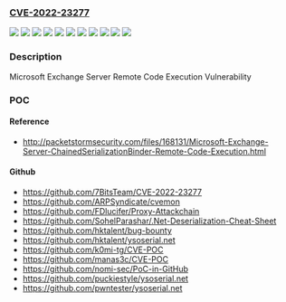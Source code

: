 ### [CVE-2022-23277](https://cve.mitre.org/cgi-bin/cvename.cgi?name=CVE-2022-23277)
![](https://img.shields.io/static/v1?label=Product&message=Microsoft%20Exchange%20Server%202013%20Cumulative%20Update%2023&color=blue)
![](https://img.shields.io/static/v1?label=Product&message=Microsoft%20Exchange%20Server%202016%20Cumulative%20Update%2021&color=blue)
![](https://img.shields.io/static/v1?label=Product&message=Microsoft%20Exchange%20Server%202016%20Cumulative%20Update%2022&color=blue)
![](https://img.shields.io/static/v1?label=Product&message=Microsoft%20Exchange%20Server%202019%20Cumulative%20Update%2010&color=blue)
![](https://img.shields.io/static/v1?label=Product&message=Microsoft%20Exchange%20Server%202019%20Cumulative%20Update%2011&color=blue)
![](https://img.shields.io/static/v1?label=Version&message=15.0.0%3C%2015.01.2375.024%20&color=brighgreen)
![](https://img.shields.io/static/v1?label=Version&message=15.00.0%3C%2015.00.1497.033%20&color=brighgreen)
![](https://img.shields.io/static/v1?label=Version&message=15.01.0%3C%2015.01.2308.027%20&color=brighgreen)
![](https://img.shields.io/static/v1?label=Version&message=15.02.0%3C%2015.02.0922.027%20&color=brighgreen)
![](https://img.shields.io/static/v1?label=Version&message=15.02.0%3C%2015.02.0986.022%20&color=brighgreen)
![](https://img.shields.io/static/v1?label=Vulnerability&message=Remote%20Code%20Execution&color=brighgreen)

### Description

Microsoft Exchange Server Remote Code Execution Vulnerability

### POC

#### Reference
- http://packetstormsecurity.com/files/168131/Microsoft-Exchange-Server-ChainedSerializationBinder-Remote-Code-Execution.html

#### Github
- https://github.com/7BitsTeam/CVE-2022-23277
- https://github.com/ARPSyndicate/cvemon
- https://github.com/FDlucifer/Proxy-Attackchain
- https://github.com/SohelParashar/.Net-Deserialization-Cheat-Sheet
- https://github.com/hktalent/bug-bounty
- https://github.com/hktalent/ysoserial.net
- https://github.com/k0mi-tg/CVE-POC
- https://github.com/manas3c/CVE-POC
- https://github.com/nomi-sec/PoC-in-GitHub
- https://github.com/puckiestyle/ysoserial.net
- https://github.com/pwntester/ysoserial.net


